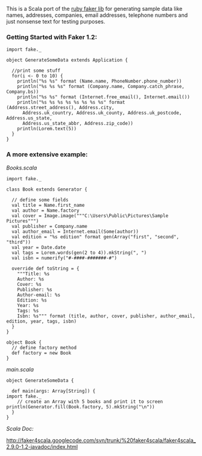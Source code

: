 This is a Scala port of the [ruby faker lib](http://faker.rubyforge.org/) for generating sample data like names, addresses, companies, email addresses, telephone numbers and just nonsense text for testing purposes.

### Getting Started with Faker 1.2:

    import fake._

    object GenerateSomeData extends Application {

      //print some stuff
      for(i <- 0 to 10) {
        println("%s %s" format (Name.name, PhoneNumber.phone_number))
        println("%s %s %s" format (Company.name, Company.catch_phrase, Company.bs))
        println("%s %s" format (Internet.free_email(), Internet.email())
        println("%s %s %s %s %s %s %s %s" format (Address.street_address(), Address.city,
          Address.uk_country, Address.uk_county, Address.uk_postcode, Address.us_state,
          Address.us_state_abbr, Address.zip_code))
        println(Lorem.text(5))
      }
    }

### A more extensive example:

*Books.scala*

    import fake._

    class Book extends Generator {

      // define some fields
      val title = Name.first_name
      val author = Name.factory
      val cover = Image.image("""C:\Users\Public\Pictures\Sample Pictures""")
      val publisher = Company.name
      val author_email = Internet.email(Some(author))
      val edition = "%s edition" format gen(Array("first", "second", "third"))
      val year = Date.date
      val tags = Lorem.words(gen(2 to 4)).mkString(", ")
      val isbn = numerify("#-####-#######-#")

      override def toString = {
        """Title: %s
        Author: %s
        Cover: %s
        Publisher: %s
        Author-email: %s
        Edition: %s
        Year: %s
        Tags: %s
        Isbn: %s""" format (title, author, cover, publisher, author_email, edition, year, tags, isbn)
      }
    }

    object Book {
      // define factory method
      def factory = new Book
    }


*main.scala*

    object GenerateSomeData {

      def main(args: Array[String]) {
	import fake._
        // create an Array with 5 books and print it to screen
	println(Generator.fill(Book.factory, 5).mkString("\n"))
      }
    }


*Scala Doc:*

http://faker4scala.googlecode.com/svn/trunk/%20faker4scala/faker4scala_2.9.0-1.2-javadoc/index.html